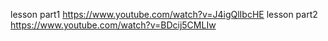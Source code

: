 lesson part1  https://www.youtube.com/watch?v=J4igQlIbcHE
lesson part2 https://www.youtube.com/watch?v=BDcij5CMLIw
